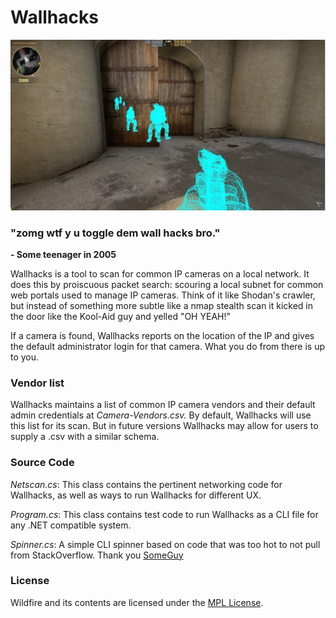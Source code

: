 # Wallhacks
![Wildfire Screenshot](Wallhack-logo.jpg)

### "zomg wtf y u toggle dem wall hacks bro."
**- Some teenager in 2005**

Wallhacks is a tool to scan for common IP cameras on a local network. It does this by proiscuous packet search: scouring a local subnet for common web portals used to manage IP cameras. Think of it like Shodan's crawler, but instead of something more subtle like a nmap stealth scan it kicked in the door like the Kool-Aid guy and yelled "OH YEAH!"

If a camera is found, Wallhacks reports on the location of the IP and gives the default administrator login for that camera. What you do from there is up to you.

### Vendor list

Wallhacks maintains a list of common IP camera vendors and their default admin credentials at *Camera-Vendors.csv.* By default, Wallhacks will use this list for its scan. But in future versions Wallhacks may allow for users to supply a .csv with a similar schema. 

### Source Code

*Netscan.cs*: This class contains the pertinent networking code for Wallhacks, as well as ways to run Wallhacks for different UX. 

*Program.cs*: This class contains test code to run Wallhacks as a CLI file for any .NET compatible system. 

*Spinner.cs*: A simple CLI spinner based on code that was too hot to not pull from StackOverflow. Thank you [SomeGuy](https://stackoverflow.com/users/910348/thisguy)

### License

Wildfire and its contents are licensed under the [MPL License](https://www.mozilla.org/en-US/MPL/2.0/). 
